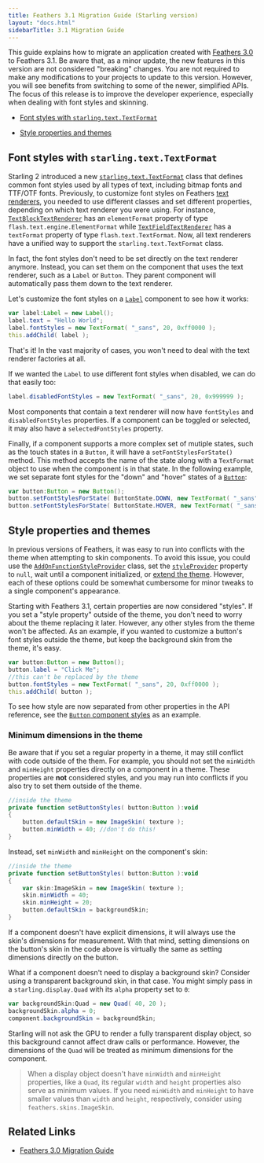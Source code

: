 ```yaml
---
title: Feathers 3.1 Migration Guide (Starling version)
layout: "docs.html"
sidebarTitle: 3.1 Migration Guide
---
```


This guide explains how to migrate an application created with [Feathers 3.0](./migration-guide-3.0.md) to Feathers 3.1. Be aware that, as a minor update, the new features in this version are not considered "breaking" changes. You are not required to make any modifications to your projects to update to this version. However, you will see benefits from switching to some of the newer, simplified APIs. The focus of this release is to improve the developer experience, especially when dealing with font styles and skinning.

- [Font styles with `starling.text.TextFormat`](#font-styles-with-starling.text.textformat)

- [Style properties and themes](#style-properties-and-themes)

## Font styles with `starling.text.TextFormat`

Starling 2 introduced a new [`starling.text.TextFormat`](http://doc.starling-framework.org/current/starling/text/TextFormat.html) class that defines common font styles used by all types of text, including bitmap fonts and TTF/OTF fonts. Previously, to customize font styles on Feathers [text renderers](./text-renderers.md), you needed to use different classes and set different properties, depending on which text renderer you were using. For instance, [`TextBlockTextRenderer`](./text-block-text-renderer.md) has an `elementFormat` property of type `flash.text.engine.ElementFormat` while [`TextFieldTextRenderer`](./text-field-text-renderer.md) has a `textFormat` property of type `flash.text.TextFormat`. Now, all text renderers have a unified way to support the `starling.text.TextFormat` class.

In fact, the font styles don't need to be set directly on the text renderer anymore. Instead, you can set them on the component that uses the text renderer, such as a `Label` or `Button`. They parent component will automatically pass them down to the text renderer.

Let's customize the font styles on a [`Label`](./label.md) component to see how it works:

```actionscript
var label:Label = new Label();
label.text = "Hello World";
label.fontStyles = new TextFormat( "_sans", 20, 0xff0000 );
this.addChild( label );
```

That's it! In the vast majority of cases, you won't need to deal with the text renderer factories at all.

If we wanted the `Label` to use different font styles when disabled, we can do that easily too:

```actionscript
label.disabledFontStyles = new TextFormat( "_sans", 20, 0x999999 );
```

Most components that contain a text renderer will now have `fontStyles` and `disabledFontStyles` properties. If a component can be toggled or selected, it may also have a `selectedFontStyles` property.

Finally, if a component supports a more complex set of mutiple states, such as the touch states in a `Button`, it will have a `setFontStylesForState()` method. This method accepts the name of the state along with a `TextFormat` object to use when the component is in that state. In the following example, we set separate font styles for the "down" and "hover" states of a [`Button`](./button.md):

```actionscript
var button:Button = new Button();
button.setFontStylesForState( ButtonState.DOWN, new TextFormat( "_sans", 20, 0xffffff ) );
button.setFontStylesForState( ButtonState.HOVER, new TextFormat( "_sans", 20, 0xff9999 ) );
```

## Style properties and themes

In previous versions of Feathers, it was easy to run into conflicts with the theme when attempting to skin components. To avoid this issue, you could use the [`AddOnFunctionStyleProvider`](/api-reference/feathers/skins/AddOnFunctionStyleProvider.html) class, set the [`styleProvider`](/api-reference/feathers/core/FeathersControl.html#styleProvider) property to `null`, wait until a component initialized, or [extend the theme](./extending-themes.md). However, each of these options could be somewhat cumbersome for minor tweaks to a single component's appearance.

Starting with Feathers 3.1, certain properties are now considered "styles". If you set a "style property" outside of the theme, you don't need to worry about the theme replacing it later. However, any other styles from the theme won't be affected. As an example, if you wanted to customize a button's font styles outside the theme, but keep the background skin from the theme, it's easy.

```actionscript
var button:Button = new Button();
button.label = "Click Me";
//this can't be replaced by the theme
button.fontStyles = new TextFormat( "_sans", 20, 0xff0000 );
this.addChild( button );
```

To see how style are now separated from other properties in the API reference, see the [`Button` component styles](/api-reference/feathers/controls/Button.html#styleSummary) as an example.

### Minimum dimensions in the theme

Be aware that if you set a regular property in a theme, it may still conflict with code outside of the them. For example, you should not set the `minWidth` and `minHeight` properties directly on a component in a theme. These properties are **not** considered styles, and you may run into conflicts if you also try to set them outside of the theme.

```actionscript
//inside the theme
private function setButtonStyles( button:Button ):void
{
	button.defaultSkin = new ImageSkin( texture );
	button.minWidth = 40; //don't do this!
}
```

Instead, set `minWidth` and `minHeight` on the component's skin:

```actionscript
//inside the theme
private function setButtonStyles( button:Button ):void
{
	var skin:ImageSkin = new ImageSkin( texture );
	skin.minWidth = 40;
	skin.minHeight = 20;
	button.defaultSkin = backgroundSkin;
}
```

If a component doesn't have explicit dimensions, it will always use the skin's dimensions for measurement. With that mind, setting dimensions on the button's skin in the code above is virtually the same as setting dimensions directly on the button.

What if a component doesn't need to display a background skin? Consider using a transparent background skin, in that case. You might simply pass in a `starling.display.Quad` with its `alpha` property set to `0`:

```actionscript
var backgroundSkin:Quad = new Quad( 40, 20 );
backgroundSkin.alpha = 0;
component.backgroundSkin = backgroundSkin;
```

Starling will not ask the GPU to render a fully transparent display object, so this background cannot affect draw calls or performance. However, the dimensions of the `Quad` will be treated as minimum dimensions for the component.

> When a display object doesn't have `minWidth` and `minHeight` properties, like a `Quad`, its regular `width` and `height` properties also serve as minimum values. If you need `minWidth` and `minHeight` to have smaller values than `width` and `height`, respectively, consider using `feathers.skins.ImageSkin`.

## Related Links

- [Feathers 3.0 Migration Guide](./migration-guide-3.0.md)
